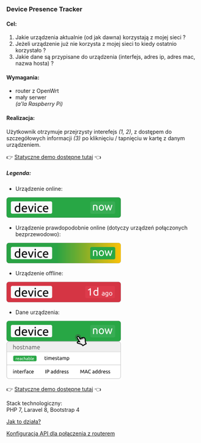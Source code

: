 ### Device Presence Tracker

#### Cel:
 1. Jakie urządzenia aktualnie (od jak dawna) korzystają z mojej sieci ?
 1. Jeżeli urządzenie już nie korzysta z mojej sieci to kiedy ostatnio korzystało ?
 1. Jakie dane są przypisane do urządzenia (interfejs, adres ip, adres mac, nazwa hosta) ?

#### Wymagania:
 - router z OpenWrt
 - mały serwer<br>_(a'la Raspberry Pi)_

#### Realizacja:
Użytkownik otrzymuje przejrzysty interefejs _(1, 2)_,
z dostępem do szczegółowych informacji _(3)_ po kliknięciu / tapnięciu w kartę z danym urządzeniem. 

:point_right: [Statyczne demo dostępne tutaj](https://cbrski.github.io/DevicePresenceTracker) :point_left:

##### Legenda:

 - Urządzenie online:
<p align="left"><img src="https://raw.githubusercontent.com/cbrski/DevicePresenceTracker/c71d253007a995b5bea4b36a67dd3555b9f2d6d8/docs/graphics/card_online.svg" width="300px"></p>

 - Urządzenie prawdopodobnie online (dotyczy urządzeń połączonych bezprzewodowo):
<p align="left"><img src="https://raw.githubusercontent.com/cbrski/DevicePresenceTracker/c71d253007a995b5bea4b36a67dd3555b9f2d6d8/docs/graphics/card_online_maybe.svg" width="300px"></p>

- Urządzenie offline:
<p align="left"><img src="https://raw.githubusercontent.com/cbrski/DevicePresenceTracker/c71d253007a995b5bea4b36a67dd3555b9f2d6d8/docs/graphics/card_offline.svg" width="300px"></p>

- Dane urządzenia:
<p align="left"><img src="https://raw.githubusercontent.com/cbrski/DevicePresenceTracker/c71d253007a995b5bea4b36a67dd3555b9f2d6d8/docs/graphics/card_details.svg" width="300px"></p>

:point_right: [Statyczne demo dostępne tutaj](https://cbrski.github.io/DevicePresenceTracker) :point_left:

Stack technologiczny:
<br>PHP 7, Laravel 8, Bootstrap 4

[Jak to działa?](docs/HOW_IT_WORKS.md)

[Konfiguracja API dla połączenia z routerem](docs/ROUTER_API_CONFIG.md)
